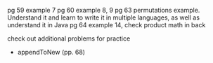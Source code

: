 pg 59 example 7
pg 60 example 8, 9
pg 63 permutations example. Understand it and learn to write it in multiple languages, as well as understand it in Java
pg 64 example 14, check product math in back

check out additional problems for practice
* appendToNew (pp. 68)